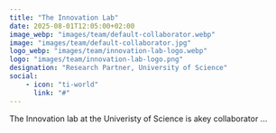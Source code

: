 ```yaml
---
title: "The Innovation Lab"
date: 2025-08-01T12:05:00+02:00
image_webp: "images/team/default-collaborator.webp"
image: "images/team/default-collaborator.jpg"
logo_webp: "images/team/innovation-lab-logo.webp" 
logo: "images/team/innovation-lab-logo.png" 
designation: "Research Partner, University of Science"
social:
    - icon: "ti-world"
      link: "#"
---
```


The Innovation lab at the Univeristy of Science is akey collaborator ...
